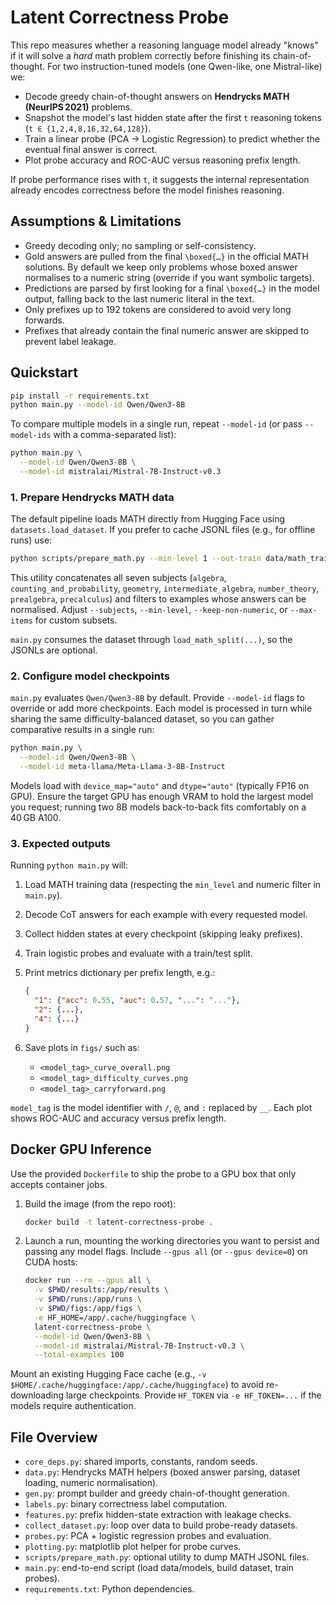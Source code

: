 # Latent Correctness Probe

This repo measures whether a reasoning language model already "knows" if it will solve a *hard* math problem correctly before finishing its chain-of-thought. For two instruction-tuned models (one Qwen-like, one Mistral-like) we:

- Decode greedy chain-of-thought answers on **Hendrycks MATH (NeurIPS 2021)** problems.
- Snapshot the model's last hidden state after the first `t` reasoning tokens (`t ∈ {1,2,4,8,16,32,64,128}`).
- Train a linear probe (PCA → Logistic Regression) to predict whether the eventual final answer is correct.
- Plot probe accuracy and ROC-AUC versus reasoning prefix length.

If probe performance rises with `t`, it suggests the internal representation already encodes correctness before the model finishes reasoning.

## Assumptions & Limitations

- Greedy decoding only; no sampling or self-consistency.
- Gold answers are pulled from the final `\boxed{…}` in the official MATH solutions. By default we keep only problems whose boxed answer normalises to a numeric string (override if you want symbolic targets).
- Predictions are parsed by first looking for a final `\boxed{…}` in the model output, falling back to the last numeric literal in the text.
- Only prefixes up to 192 tokens are considered to avoid very long forwards.
- Prefixes that already contain the final numeric answer are skipped to prevent label leakage.

## Quickstart

```bash
pip install -r requirements.txt
python main.py --model-id Qwen/Qwen3-8B
```

To compare multiple models in a single run, repeat `--model-id` (or pass `--model-ids` with a comma-separated list):

```bash
python main.py \
  --model-id Qwen/Qwen3-8B \
  --model-id mistralai/Mistral-7B-Instruct-v0.3
```

### 1. Prepare Hendrycks MATH data

The default pipeline loads MATH directly from Hugging Face using `datasets.load_dataset`. If you prefer to cache JSONL files (e.g., for offline runs) use:

```bash
python scripts/prepare_math.py --min-level 1 --out-train data/math_train.jsonl --out-test data/math_test.jsonl
```

This utility concatenates all seven subjects (`algebra`, `counting_and_probability`, `geometry`, `intermediate_algebra`, `number_theory`, `prealgebra`, `precalculus`) and filters to examples whose answers can be normalised. Adjust `--subjects`, `--min-level`, `--keep-non-numeric`, or `--max-items` for custom subsets.

`main.py` consumes the dataset through `load_math_split(...)`, so the JSONLs are optional.

### 2. Configure model checkpoints

`main.py` evaluates `Qwen/Qwen3-8B` by default. Provide `--model-id` flags to override or add more checkpoints. Each model is processed in turn while sharing the same difficulty-balanced dataset, so you can gather comparative results in a single run:

```bash
python main.py \
  --model-id Qwen/Qwen3-8B \
  --model-id meta-llama/Meta-Llama-3-8B-Instruct
```

Models load with `device_map="auto"` and `dtype="auto"` (typically FP16 on GPU). Ensure the target GPU has enough VRAM to hold the largest model you request; running two 8B models back-to-back fits comfortably on a 40 GB A100.

### 3. Expected outputs

Running `python main.py` will:

1. Load MATH training data (respecting the `min_level` and numeric filter in `main.py`).
2. Decode CoT answers for each example with every requested model.
3. Collect hidden states at every checkpoint (skipping leaky prefixes).
4. Train logistic probes and evaluate with a train/test split.
5. Print metrics dictionary per prefix length, e.g.:

   ```json
   {
     "1": {"acc": 0.55, "auc": 0.57, "...": "..."},
     "2": {...},
     "4": {...}
   }
   ```

6. Save plots in `figs/` such as:
   - `<model_tag>_curve_overall.png`
   - `<model_tag>_difficulty_curves.png`
   - `<model_tag>_carryforward.png`

`model_tag` is the model identifier with `/`, `@`, and `:` replaced by `__`. Each plot shows ROC-AUC and accuracy versus prefix length.

## Docker GPU Inference

Use the provided `Dockerfile` to ship the probe to a GPU box that only accepts container jobs.

1. Build the image (from the repo root):
   ```bash
   docker build -t latent-correctness-probe .
   ```
2. Launch a run, mounting the working directories you want to persist and passing any model flags. Include `--gpus all` (or `--gpus device=0`) on CUDA hosts:
   ```bash
   docker run --rm --gpus all \
     -v $PWD/results:/app/results \
     -v $PWD/runs:/app/runs \
     -v $PWD/figs:/app/figs \
     -e HF_HOME=/app/.cache/huggingface \
     latent-correctness-probe \
     --model-id Qwen/Qwen3-8B \
     --model-id mistralai/Mistral-7B-Instruct-v0.3 \
     --total-examples 100
   ```

Mount an existing Hugging Face cache (e.g., `-v $HOME/.cache/huggingface:/app/.cache/huggingface`) to avoid re-downloading large checkpoints. Provide `HF_TOKEN` via `-e HF_TOKEN=...` if the models require authentication.

## File Overview

- `core_deps.py`: shared imports, constants, random seeds.
- `data.py`: Hendrycks MATH helpers (boxed answer parsing, dataset loading, numeric normalisation).
- `gen.py`: prompt builder and greedy chain-of-thought generation.
- `labels.py`: binary correctness label computation.
- `features.py`: prefix hidden-state extraction with leakage checks.
- `collect_dataset.py`: loop over data to build probe-ready datasets.
- `probes.py`: PCA + logistic regression probes and evaluation.
- `plotting.py`: matplotlib plot helper for probe curves.
- `scripts/prepare_math.py`: optional utility to dump MATH JSONL files.
- `main.py`: end-to-end script (load data/models, build dataset, train probes).
- `requirements.txt`: Python dependencies.
